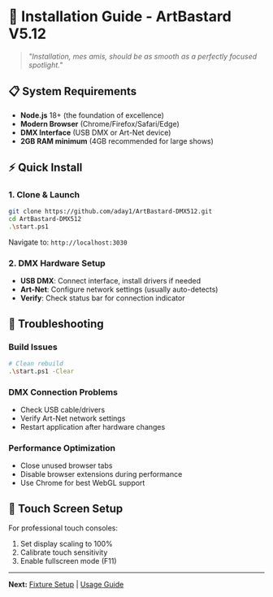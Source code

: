 # 🔧 **Installation Guide** - ArtBastard V5.12

> *"Installation, mes amis, should be as smooth as a perfectly focused spotlight."*

## 📋 **System Requirements**
- **Node.js** 18+ (the foundation of excellence)
- **Modern Browser** (Chrome/Firefox/Safari/Edge)
- **DMX Interface** (USB DMX or Art-Net device)
- **2GB RAM minimum** (4GB recommended for large shows)

## ⚡ **Quick Install**

### 1. **Clone & Launch**
```bash
git clone https://github.com/aday1/ArtBastard-DMX512.git
cd ArtBastard-DMX512
.\start.ps1
```
Navigate to: `http://localhost:3030`

### 2. **DMX Hardware Setup**
- **USB DMX**: Connect interface, install drivers if needed
- **Art-Net**: Configure network settings (usually auto-detects)
- **Verify**: Check status bar for connection indicator

## 🚨 **Troubleshooting**

### Build Issues
```bash
# Clean rebuild
.\start.ps1 -Clear
```

### DMX Connection Problems
- Check USB cable/drivers
- Verify Art-Net network settings
- Restart application after hardware changes

### Performance Optimization
- Close unused browser tabs
- Disable browser extensions during performance
- Use Chrome for best WebGL support

## 📱 **Touch Screen Setup**
For professional touch consoles:
1. Set display scaling to 100%
2. Calibrate touch sensitivity
3. Enable fullscreen mode (F11)

---
**Next:** [Fixture Setup](./FIXTURES.md) | [Usage Guide](./USAGE.md)